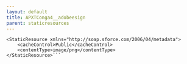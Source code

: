 ```yaml
---
layout: default
title: APXTConga4__adobeesign
parent: staticresources
---
```


```<?xml version="1.0" encoding="UTF-8"?>
<StaticResource xmlns="http://soap.sforce.com/2006/04/metadata">
    <cacheControl>Public</cacheControl>
    <contentType>image/png</contentType>
</StaticResource>```
